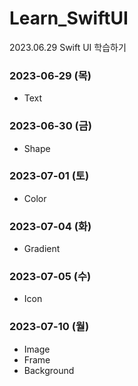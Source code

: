 # Learn_SwiftUI
2023.06.29 Swift UI 학습하기

### 2023-06-29 (목)
- Text

### 2023-06-30 (금)
- Shape

### 2023-07-01 (토)
- Color

### 2023-07-04 (화)
- Gradient

### 2023-07-05 (수)
- Icon

### 2023-07-10 (월)
- Image
- Frame
- Background
